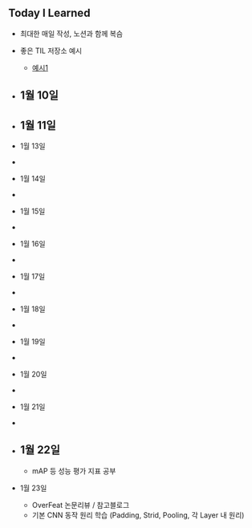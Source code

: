 ## Today I Learned
- 최대한 매일 작성, 노션과 함께 복슴
- 좋은 TIL 저장소 예시
    - [예시1](https://github.com/Highjune/TIL)


- 1월 10일
    - 
- 1월 11일
    - 
- 1월 13일
- 
- 1월 14일
- 
- 1월 15일
- 
- 1월 16일
- 
- 1월 17일
- 
- 1월 18일
- 
- 1월 19일
- 
- 1월 20일
- 
- 1월 21일
- 
- 1월 22일
    - 
    - mAP 등 성능 평가 지표 공부
- 1월 23일
    - OverFeat 논문리뷰 / 참고블로그
    - 기본 CNN 동작 원리 학습 (Padding, Strid, Pooling, 각 Layer 내 원리)
